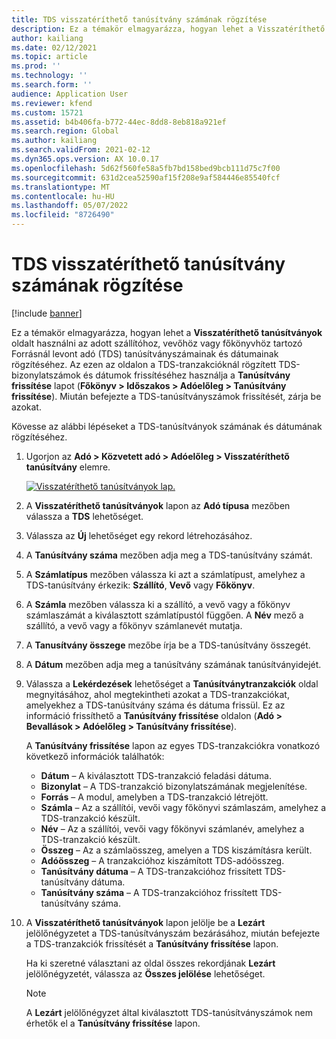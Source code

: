 ```yaml
---
title: TDS visszatéríthető tanúsítvány számának rögzítése
description: Ez a témakör elmagyarázza, hogyan lehet a Visszatéríthető tanúsítványok oldalt használni az adott szállítóhoz, vevőhöz vagy főkönyvhöz tartozó Forrásnál levont adó (TDS) tanúsítványszámainak és dátumainak rögzítéséhez.
author: kailiang
ms.date: 02/12/2021
ms.topic: article
ms.prod: ''
ms.technology: ''
ms.search.form: ''
audience: Application User
ms.reviewer: kfend
ms.custom: 15721
ms.assetid: b4b406fa-b772-44ec-8dd8-8eb818a921ef
ms.search.region: Global
ms.author: kailiang
ms.search.validFrom: 2021-02-12
ms.dyn365.ops.version: AX 10.0.17
ms.openlocfilehash: 5d62f560fe58a5fb7bd158bed9bcb111d75c7f00
ms.sourcegitcommit: 631d2cea52590af15f208e9af584446e85540fcf
ms.translationtype: MT
ms.contentlocale: hu-HU
ms.lasthandoff: 05/07/2022
ms.locfileid: "8726490"
---
```

# <a name="record-tds-recoverable-certificate-numbers"></a>TDS visszatéríthető tanúsítvány számának rögzítése

[!include [banner](../includes/banner.md)]

Ez a témakör elmagyarázza, hogyan lehet a **Visszatéríthető tanúsítványok** oldalt használni az adott szállítóhoz, vevőhöz vagy főkönyvhöz tartozó Forrásnál levont adó (TDS) tanúsítványszámainak és dátumainak rögzítéséhez. Az ezen az oldalon a TDS-tranzakcióknál rögzített TDS-bizonylatszámok és dátumok frissítéséhez használja a **Tanúsítvány frissítése** lapot (**Főkönyv \> Időszakos \> Adóelőleg \> Tanúsítvány frissítése**). Miután befejezte a TDS-tanúsítványszámok frissítését, zárja be azokat.

Kövesse az alábbi lépéseket a TDS-tanúsítványok számának és dátumának rögzítéséhez.

1. Ugorjon az **Adó \> Közvetett adó \> Adóelőleg \> Visszatéríthető tanúsítvány** elemre.

    [![Visszatéríthető tanúsítványok lap.](./media/apac-ind-TDS-49.png)](./media/apac-ind-TDS-49.png) 

2. A **Visszatéríthető tanúsítványok** lapon az **Adó típusa** mezőben válassza a **TDS** lehetőséget.
3. Válassza az **Új** lehetőséget egy rekord létrehozásához.
4. A **Tanúsítvány száma** mezőben adja meg a TDS-tanúsítvány számát.
5. A **Számlatípus** mezőben válassza ki azt a számlatípust, amelyhez a TDS-tanúsítvány érkezik: **Szállító**, **Vevő** vagy **Főkönyv**.
6. A **Számla** mezőben válassza ki a szállító, a vevő vagy a főkönyv számlaszámát a kiválasztott számlatípustól függően. A **Név** mező a szállító, a vevő vagy a főkönyv számlanevét mutatja.
7. A **Tanusítvány összege** mezőbe írja be a TDS-tanúsítvány összegét.
8. A **Dátum** mezőben adja meg a tanúsítvány számának tanúsítványidejét.
9. Válassza a **Lekérdezések** lehetőséget a **Tanúsítványtranzakciók** oldal megnyitásához, ahol megtekintheti azokat a TDS-tranzakciókat, amelyekhez a TDS-tanúsítvány száma és dátuma frissül. Ez az információ frissíthető a **Tanúsítvány frissítése** oldalon (**Adó \> Bevallások \> Adóelőleg \> Tanúsítvány frissítése**).

    A **Tanúsítvány frissítése** lapon az egyes TDS-tranzakciókra vonatkozó következő információk találhatók:

    - **Dátum** – A kiválasztott TDS-tranzakció feladási dátuma.
    - **Bizonylat** – A TDS-tranzakció bizonylatszámának megjelenítése.
    - **Forrás** – A modul, amelyben a TDS-tranzakció létrejött.
    - **Számla** – Az a szállítói, vevői vagy főkönyvi számlaszám, amelyhez a TDS-tranzakció készült.
    - **Név** – Az a szállítói, vevői vagy főkönyvi számlanév, amelyhez a TDS-tranzakció készült.
    - **Összeg** – Az a számlaösszeg, amelyen a TDS kiszámításra került.
    - **Adóösszeg** – A tranzakcióhoz kiszámított TDS-adóösszeg.
    - **Tanúsítvány dátuma** – A TDS-tranzakcióhoz frissített TDS-tanúsítvány dátuma.
    - **Tanúsítvány száma** – A TDS-tranzakcióhoz frissített TDS-tanúsítvány száma.

10. A **Visszatéríthető tanúsítványok** lapon jelölje be a **Lezárt** jelölőnégyzetet a TDS-tanúsítványszám bezárásához, miután befejezte a TDS-tranzakciók frissítését a **Tanúsítvány frissítése** lapon.

    Ha ki szeretné választani az oldal összes rekordjának **Lezárt** jelölőnégyzetét, válassza az **Összes jelölése** lehetőséget.

    > [!NOTE]
    > A **Lezárt** jelölőnégyzet által kiválasztott TDS-tanúsítványszámok nem érhetők el a **Tanúsítvány frissítése** lapon.
